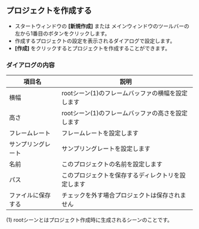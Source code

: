 ## プロジェクトを作成する

* スタートウィンドウの __[新規作成]__ または メインウィンドウのツールバーの左から1番目のボタンをクリックします。
* 作成するプロジェクトの設定を表示されるダイアログで設定します。
* __[作成]__ をクリックするとプロジェクトを作成することができます。

### ダイアログの内容
| 項目名 | 説明 |
| ---- | ---- |
| 横幅 | rootシーン(1)のフレームバッファの横幅を設定します |
| 高さ | rootシーン(1)のフレームバッファの高さを設定します |
| フレームレート | フレームレートを設定します |
| サンプリングレート | サンプリングレートを設定します |
| 名前 | このプロジェクトの名前を設定します |
| パス | このプロジェクトを保存するディレクトリを設定します |
| ファイルに保存する | チェックを外す場合プロジェクトは保存されません |


(1) rootシーンとはプロジェクト作成時に生成されるシーンのことです。
